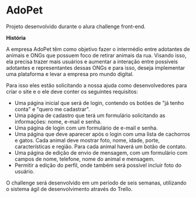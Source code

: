 # AdoPet
Projeto desenvolvido durante o alura challenge front-end.

**História**

A empresa AdoPet têm como objetivo fazer o intermédio entre adotantes de animais e ONGs que possuem foco de retirar animais da rua. Visando isso, ela precisa trazer mais usuários e aumentar a interação entre possíveis adotantes e representantes dessas ONGs e para isso, deseja implementar uma plataforma e levar a empresa pro mundo digital.

Para isso eles estão solicitando a nossa ajuda como desenvolvedores para criar o site e o ele deve conter os seguintes requisitos: 
- Uma página inicial que será de login, contendo os botões de "já tenho conta" e "quero me cadastrar".
- Uma página de cadastro que terá um formulário solicitando as informações: nome, e-mail e senha.
- Uma página de login com um formulário de e-mail e senha.
- Uma página que deve aparecer após o login com uma lista de cachorros e gatos. Cada animal deve mostrar foto, nome, idade, porte, características e região. Para cada animal haverá um botão de contato.
- Uma página de edição de envio de mensagem, com um formulário com campos de nome, telefone, nome do animal e mensagem.
- Permitir a edição do perfil, onde também será possível incluir foto do usuário.

O challenge será desenvolvido em um período de seis semanas, utilizando o sistema ágil de desenvolvimento através do Trello.
